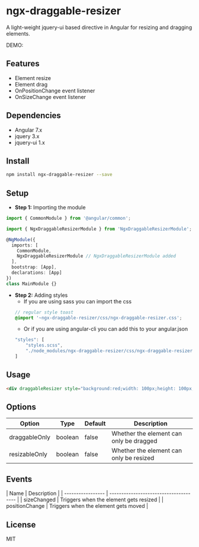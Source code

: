 # ngx-draggable-resizer

A light-weight jquery-ui based directive in Angular for resizing and dragging elements. 

DEMO:

## Features
- Element resize
- Element drag
- OnPositionChange event listener
- OnSizeChange event listener

## Dependencies
- Angular 7.x
- jquery 3.x
- jquery-ui 1.x

## Install
```bash
npm install ngx-draggable-resizer --save
```

## Setup
- **Step 1:** Importing the module
```typescript
import { CommonModule } from '@angular/common';

import { NgxDraggableResizerModule } from 'NgxDraggableResizerModule';

@NgModule({
  imports: [
    CommonModule,
    NgxDraggableResizerModule // NgxDraggableResizerModule added
  ],
  bootstrap: [App],
  declarations: [App]
})
class MainModule {}
```
- **Step 2:** Adding styles
    - If you are using sass you can import the css
    ```scss
    // regular style toast
    @import '~ngx-draggable-resizer/css/ngx-draggable-resizer.css';
    ```
    - Or if you are using angular-cli you can add this to your angular.json
    ```ts
    "styles": [
        "styles.scss",
        "./node_modules/ngx-draggable-resizer/css/ngx-draggable-resizer.css"
    ]
    ```

## Usage
```html
<div draggableResizer style="background:red;width: 100px;height: 100px;"></div>
```
## Options

| Option            | Type                           | Default           | Description                                                                                                                               |
| ----------------- | ------------------------------ | ----------------- | ----------------------------------------------------------------------------------------------------------------------------------------- |
| draggableOnly    | boolean                      | false             | Whether the element can only be dragged                                                                                                       |
| resizableOnly       | boolean                        | false             | Whether the element can only be resized

## Events

| Name              | Description                            |                                                              | ----------------- | -------------------------------------- | 
| sizeChanged       | Triggers when the element gets resized |
| positionChange    | Triggers when the element gets moved   |

## License
MIT
